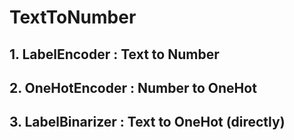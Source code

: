 # TextToNumber
## 1. LabelEncoder : Text to Number
## 2. OneHotEncoder : Number to OneHot
## 3. LabelBinarizer : Text to OneHot (directly)
